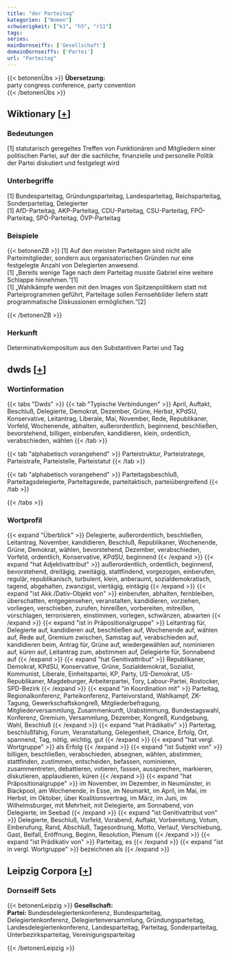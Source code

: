 ```yaml
---
title: "der Parteitag"
kategorien: ["Nomen"]
schwierigkeit: ["k1", "h5", "r11"]
tags:
series:
mainDornseiffs: ['Gesellschaft']
domainDornseiffs: ['Partei']
url: "Parteitag"
---
```


{{< betonenÜbs >}}
**Übersetzung:**  
party congress conference, party convention  
{{< /betonenÜbs >}}

## Wiktionary [[+](https://de.wiktionary.org/wiki/Parteitag)]

### Bedeutungen
[1] statutarisch geregeltes Treffen von Funktionären und Mitgliedern einer politischen Partei, auf der die sachliche, finanzielle und personelle Politik der Partei diskutiert und festgelegt wird  

### Unterbegriffe
[1] Bundesparteitag, Gründungsparteitag, Landesparteitag, Reichsparteitag, Sonderparteitag, Delegierter  
[1] AfD-Parteitag, AKP-Parteitag, CDU-Parteitag, CSU-Parteitag, FPÖ-Parteitag, SPÖ-Parteitag, ÖVP-Parteitag  

### Beispiele
{{< betonenZB >}}
[1] Auf den meisten Parteitagen sind nicht alle Parteimitglieder, sondern aus organisatorischen Gründen nur eine festgelegte Anzahl von Delegierten anwesend.  
[1] „Bereits wenige Tage nach dem Parteitag musste Gabriel eine weitere Schlappe hinnehmen.“[1]  
[1] „Wahlkämpfe werden mit den Images von Spitzenpolitikern statt mit Parteiprogrammen geführt, Parteitage sollen Fernsehbilder liefern statt programmatische Diskussionen ermöglichen.“[2]  

{{< /betonenZB >}}
### Herkunft
Determinativkompositum aus den Substantiven Partei und Tag  



## dwds [[+](https://www.dwds.de/wb/Parteitag)]

### Wortinformation
{{< tabs "Dwds" >}}
{{< tab "Typische Verbindungen" >}}
April, Auftakt, Beschluß, Delegierte, Demokrat, Dezember, Grüne, Herbst, KPdSU, Konservative, Leitantrag, Liberale, Mai, November, Rede, Republikaner, Vorfeld, Wochenende, abhalten, außerordentlich, beginnend, beschließen, bevorstehend, billigen, einberufen, kandidieren, klein, ordentlich, verabschieden, wählen
{{< /tab >}}

{{< tab "alphabetisch vorangehend" >}}
Parteistruktur, Parteistratege, Parteistrafe, Parteistelle, Parteistatut
{{< /tab >}}

{{< tab "alphabetisch vorangehend" >}}
Parteitagsbeschluß, Parteitagsdelegierte, Parteitagsrede, parteitaktisch, parteiübergreifend
{{< /tab >}}

{{< /tabs >}}

### Wortprofil
{{< expand "Überblick" >}} Delegierte, außerordentlich, beschließen, Leitantrag, November, kandidieren, Beschluß, Republikaner, Wochenende, Grüne, Demokrat, wählen, bevorstehend, Dezember, verabschieden, Vorfeld, ordentlich, Konservative, KPdSU, beginnend {{< /expand >}}
{{< expand "hat Adjektivattribut" >}} außerordentlich, ordentlich, beginnend, bevorstehend, dreitägig, zweitägig, stattfindend, vorgezogen, einberufen, regulär, republikanisch, turbulent, klein, anberaumt, sozialdemokratisch, tagend, abgehalten, zwanzigst, viertägig, eintägig {{< /expand >}}
{{< expand "ist Akk./Dativ-Objekt von" >}} einberufen, abhalten, fernbleiben, überschatten, entgegensehen, veranstalten, kandidieren, vorziehen, vorliegen, verschieben, zurufen, hinreißen, vorbereiten, mitreißen, vorschlagen, terrorisieren, einstimmen, vorlegen, schwänzen, abwarten {{< /expand >}}
{{< expand "ist in Präpositionalgruppe" >}} Leitantrag für, Delegierte auf, kandidieren auf, beschließen auf, Wochenende auf, wählen auf, Rede auf, Gremium zwischen, Samstag auf, verabschieden auf, kandidieren beim, Antrag für, Grüne auf, wiedergewählen auf, nominieren auf, küren auf, Leitantrag zum, abstimmen auf, Delegierte für, Sonnabend auf {{< /expand >}}
{{< expand "hat Genitivattribut" >}} Republikaner, Demokrat, KPdSU, Konservative, Grüne, Sozialdemokrat, Sozialist, Kommunist, Liberale, Einheitspartei, KP, Party, US-Demokrat, US-Republikaner, Magdeburger, Arbeiterpartei, Tory, Labour-Partei, Rostocker, SPD-Bezirk {{< /expand >}}
{{< expand "in Koordination mit" >}} Parteitag, Regionalkonferenz, Parteikonferenz, Parteivorstand, Wahlkampf, ZK-Tagung, Gewerkschaftskongreß, Mitgliederbefragung, Mitgliederversammlung, Zusammenkunft, Urabstimmung, Bundestagswahl, Konferenz, Gremium, Versammlung, Dezember, Kongreß, Kundgebung, Wahl, Beschluß {{< /expand >}}
{{< expand "hat Prädikativ" >}} Parteitag, beschlußfähig, Forum, Veranstaltung, Gelegenheit, Chance, Erfolg, Ort, spannend, Tag, nötig, wichtig, gut {{< /expand >}}
{{< expand "hat vergl. Wortgruppe" >}} als Erfolg {{< /expand >}}
{{< expand "ist Subjekt von" >}} billigen, beschließen, verabschieden, absegnen, wählen, abstimmen, stattfinden, zustimmen, entscheiden, befassen, nominieren, zusammentreten, debattieren, votieren, fassen, aussprechen, markieren, diskutieren, applaudieren, küren {{< /expand >}}
{{< expand "hat Präpositionalgruppe" >}} im November, im Dezember, in Neumünster, in Blackpool, am Wochenende, in Esse, im Neumarkt, im April, im Mai, im Herbst, im Oktober, über Koalitionsvertrag, im März, im Juni, im Wilhelmsburger, mit Mehrheit, mit Delegierte, am Sonnabend, von Delegierte, im Seebad {{< /expand >}}
{{< expand "ist Genitivattribut von" >}} Delegierte, Beschluß, Vorfeld, Vorabend, Auftakt, Vorbereitung, Votum, Einberufung, Rand, Abschluß, Tagesordnung, Motto, Verlauf, Verschiebung, Gast, Beifall, Eröffnung, Beginn, Resolution, Plenum {{< /expand >}}
{{< expand "ist Prädikativ von" >}} Parteitag, es {{< /expand >}}
{{< expand "ist in vergl. Wortgruppe" >}} bezeichnen als {{< /expand >}}

## Leipzig Corpora [[+](https://corpora.uni-leipzig.de/en/res?word=Parteitag&corpusId=deu_newscrawl-public_2018)]

### Dornseiff Sets
{{< betonenLeipzig >}}
**Gesellschaft:**  
**Partei:** Bundesdelegiertenkonferenz, Bundesparteitag, Delegiertenkonferenz, Delegiertenversammlung, Gründungsparteitag, Landesdelegiertenkonferenz, Landesparteitag, Parteitag, Sonderparteitag, Unterbezirksparteitag, Vereinigungsparteitag  

{{< /betonenLeipzig >}}
